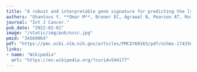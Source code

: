 ```yaml
---
title: "A robust and interpretable gene signature for predicting the lymph node status of primary T1/T2 oral cavity squamous cell carcinoma"
authors: "Ghantous Y, **Omar M**, Broner EC, Agrawal N, Pearson AT, Rosenberg AJ, Mishra V, Singh A, El-Naaj IA, Savage PA, Sidransky D, Marchionni L, Izumchenko E."
journal: "Int J Cancer."
pub_date: "2022-02-01"
image: "/static/img/pub/oscc.jpg"
pmid: "34569064"
pdf: "https://pmc.ncbi.nlm.nih.gov/articles/PMC8760163/pdf/nihms-1743504.pdf"
links:
- name: "Wikipedia"
  url: "https://en.wikipedia.org/?curid=544177"
---
```

